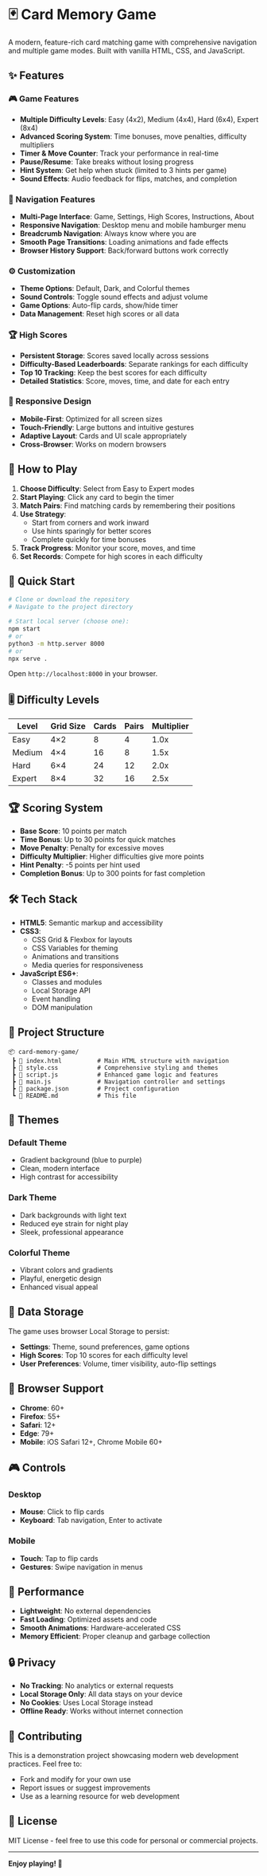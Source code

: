 # 🃏 Card Memory Game

A modern, feature-rich card matching game with comprehensive navigation and multiple game modes. Built with vanilla HTML, CSS, and JavaScript.

## ✨ Features

### 🎮 Game Features
- **Multiple Difficulty Levels**: Easy (4x2), Medium (4x4), Hard (6x4), Expert (8x4)
- **Advanced Scoring System**: Time bonuses, move penalties, difficulty multipliers
- **Timer & Move Counter**: Track your performance in real-time
- **Pause/Resume**: Take breaks without losing progress
- **Hint System**: Get help when stuck (limited to 3 hints per game)
- **Sound Effects**: Audio feedback for flips, matches, and completion

### 🧭 Navigation Features
- **Multi-Page Interface**: Game, Settings, High Scores, Instructions, About
- **Responsive Navigation**: Desktop menu and mobile hamburger menu
- **Breadcrumb Navigation**: Always know where you are
- **Smooth Page Transitions**: Loading animations and fade effects
- **Browser History Support**: Back/forward buttons work correctly

### ⚙️ Customization
- **Theme Options**: Default, Dark, and Colorful themes
- **Sound Controls**: Toggle sound effects and adjust volume
- **Game Options**: Auto-flip cards, show/hide timer
- **Data Management**: Reset high scores or all data

### 🏆 High Scores
- **Persistent Storage**: Scores saved locally across sessions
- **Difficulty-Based Leaderboards**: Separate rankings for each difficulty
- **Top 10 Tracking**: Keep the best scores for each difficulty
- **Detailed Statistics**: Score, moves, time, and date for each entry

### 📱 Responsive Design
- **Mobile-First**: Optimized for all screen sizes
- **Touch-Friendly**: Large buttons and intuitive gestures
- **Adaptive Layout**: Cards and UI scale appropriately
- **Cross-Browser**: Works on modern browsers

## 🎯 How to Play

1. **Choose Difficulty**: Select from Easy to Expert modes
2. **Start Playing**: Click any card to begin the timer
3. **Match Pairs**: Find matching cards by remembering their positions
4. **Use Strategy**: 
   - Start from corners and work inward
   - Use hints sparingly for better scores
   - Complete quickly for time bonuses
5. **Track Progress**: Monitor your score, moves, and time
6. **Set Records**: Compete for high scores in each difficulty

## 🚀 Quick Start

```bash
# Clone or download the repository
# Navigate to the project directory

# Start local server (choose one):
npm start
# or
python3 -m http.server 8000
# or
npx serve .
```

Open `http://localhost:8000` in your browser.

## 🎚️ Difficulty Levels

| Level  | Grid Size | Cards | Pairs | Multiplier |
|--------|-----------|-------|-------|------------|
| Easy   | 4×2       | 8     | 4     | 1.0x       |
| Medium | 4×4       | 16    | 8     | 1.5x       |
| Hard   | 6×4       | 24    | 12    | 2.0x       |
| Expert | 8×4       | 32    | 16    | 2.5x       |

## 🏆 Scoring System

- **Base Score**: 10 points per match
- **Time Bonus**: Up to 30 points for quick matches
- **Move Penalty**: Penalty for excessive moves
- **Difficulty Multiplier**: Higher difficulties give more points
- **Hint Penalty**: -5 points per hint used
- **Completion Bonus**: Up to 300 points for fast completion

## 🛠️ Tech Stack

- **HTML5**: Semantic markup and accessibility
- **CSS3**: 
  - CSS Grid & Flexbox for layouts
  - CSS Variables for theming
  - Animations and transitions
  - Media queries for responsiveness
- **JavaScript ES6+**:
  - Classes and modules
  - Local Storage API
  - Event handling
  - DOM manipulation

## 📁 Project Structure

```
📦 card-memory-game/
 ┣ 📜 index.html          # Main HTML structure with navigation
 ┣ 📜 style.css           # Comprehensive styling and themes
 ┣ 📜 script.js           # Enhanced game logic and features
 ┣ 📜 main.js             # Navigation controller and settings
 ┣ 📜 package.json        # Project configuration
 ┗ 📜 README.md           # This file
```

## 🎨 Themes

### Default Theme
- Gradient background (blue to purple)
- Clean, modern interface
- High contrast for accessibility

### Dark Theme
- Dark backgrounds with light text
- Reduced eye strain for night play
- Sleek, professional appearance

### Colorful Theme
- Vibrant colors and gradients
- Playful, energetic design
- Enhanced visual appeal

## 💾 Data Storage

The game uses browser Local Storage to persist:
- **Settings**: Theme, sound preferences, game options
- **High Scores**: Top 10 scores for each difficulty level
- **User Preferences**: Volume, timer visibility, auto-flip settings

## 🔧 Browser Support

- **Chrome**: 60+
- **Firefox**: 55+
- **Safari**: 12+
- **Edge**: 79+
- **Mobile**: iOS Safari 12+, Chrome Mobile 60+

## 🎮 Controls

### Desktop
- **Mouse**: Click to flip cards
- **Keyboard**: Tab navigation, Enter to activate

### Mobile
- **Touch**: Tap to flip cards
- **Gestures**: Swipe navigation in menus

## 🚀 Performance

- **Lightweight**: No external dependencies
- **Fast Loading**: Optimized assets and code
- **Smooth Animations**: Hardware-accelerated CSS
- **Memory Efficient**: Proper cleanup and garbage collection

## 🔒 Privacy

- **No Tracking**: No analytics or external requests
- **Local Storage Only**: All data stays on your device
- **No Cookies**: Uses Local Storage instead
- **Offline Ready**: Works without internet connection

## 🤝 Contributing

This is a demonstration project showcasing modern web development practices. Feel free to:
- Fork and modify for your own use
- Report issues or suggest improvements
- Use as a learning resource for web development

## 📄 License

MIT License - feel free to use this code for personal or commercial projects.

---

**Enjoy playing! 🎉**